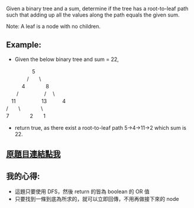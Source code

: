 Given a binary tree and a sum, determine if the tree has a root-to-leaf path such that adding up all the values along the path equals the given sum.

Note: A leaf is a node with no children.

## Example:

* Given the below binary tree and sum = 22,

　　　　　5  
　　　　/　　\  
　　　4　　　　8  
　　/　　　　　/ 　\  
　11　　　　　13　　　4  
 /　　\　　　　\  
7　　　　2　　1  

* return true, as there exist a root-to-leaf path 5->4->11->2 which sum is 22.

## [原題目連結點我](https://leetcode.com/problems/path-sum/)
	
## 我的心得:
* 這題只要使用 DFS，然後 return 的皆為 boolean 的 OR 值
* 只要找到一條到底為所求的，就可以立即回傳，不用再做接下來的 node
